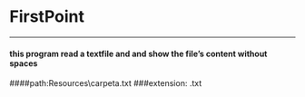 # FirstPoint
***
#### this program read a textfile and and show the file’s content without spaces 
####path:Resources\\carpeta.txt
###extension: .txt